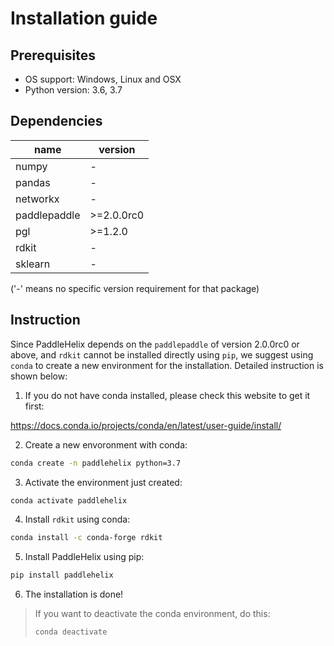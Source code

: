 # Installation guide

## Prerequisites

* OS support: Windows, Linux and OSX
* Python version: 3.6, 3.7

## Dependencies

| name         | version |
| ------------ | ---- |
| numpy        | - |
| pandas       | - |
| networkx     | - |
| paddlepaddle | \>=2.0.0rc0 |
| pgl          | \>=1.2.0 |
| rdkit        | - |
|sklearn|-|

('-' means no specific version requirement for that package)

## Instruction
Since PaddleHelix depends on the `paddlepaddle` of version 2.0.0rc0 or above, and `rdkit` cannot be installed directly using `pip`, we suggest using `conda` to create a new environment for the installation. Detailed instruction is shown below:

1. If you do not have conda installed, please check this website to get it first:

  https://docs.conda.io/projects/conda/en/latest/user-guide/install/

2. Create a new envoronment with conda:

```bash
conda create -n paddlehelix python=3.7  
```

3. Activate the environment just created:

```bash
conda activate paddlehelix
```

4. Install `rdkit` using conda:

```bash
conda install -c conda-forge rdkit
```
5. Install PaddleHelix using pip:

```bash
pip install paddlehelix
```

6. The installation is done!


> If you want to deactivate the conda environment, do this:
> 
> ```bash
> conda deactivate
> ```
